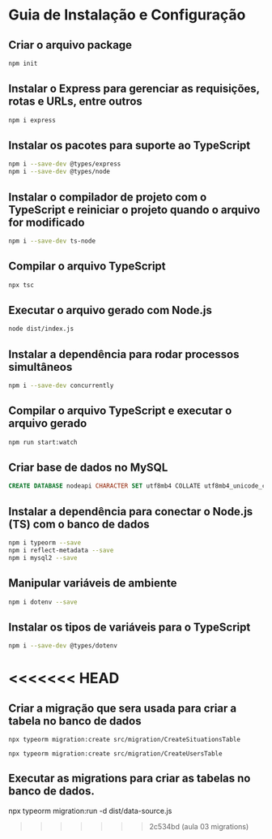 # Guia de Instalação e Configuração

## Criar o arquivo package

```bash
npm init
```

## Instalar o Express para gerenciar as requisições, rotas e URLs, entre outros

```bash
npm i express
```

## Instalar os pacotes para suporte ao TypeScript

```bash
npm i --save-dev @types/express
npm i --save-dev @types/node
```

## Instalar o compilador de projeto com o TypeScript e reiniciar o projeto quando o arquivo for modificado

```bash
npm i --save-dev ts-node
```

## Compilar o arquivo TypeScript

```bash
npx tsc
```

## Executar o arquivo gerado com Node.js

```bash
node dist/index.js
```

## Instalar a dependência para rodar processos simultâneos

```bash
npm i --save-dev concurrently
```

## Compilar o arquivo TypeScript e executar o arquivo gerado

```bash
npm run start:watch
```

## Criar base de dados no MySQL

```sql
CREATE DATABASE nodeapi CHARACTER SET utf8mb4 COLLATE utf8mb4_unicode_ci;
```

## Instalar a dependência para conectar o Node.js (TS) com o banco de dados

```bash
npm i typeorm --save
npm i reflect-metadata --save
npm i mysql2 --save
```

## Manipular variáveis de ambiente

```bash
npm i dotenv --save
```

## Instalar os tipos de variáveis para o TypeScript

```bash
npm i --save-dev @types/dotenv
```
<<<<<<< HEAD
=======

## Criar a migração que sera usada para criar a tabela no banco de dados

```
npx typeorm migration:create src/migration/CreateSituationsTable

npx typeorm migration:create src/migration/CreateUsersTable
```

## Executar as migrations para criar as tabelas no banco de dados.

npx typeorm migration:run -d dist/data-source.js
>>>>>>> 2c534bd (aula 03 migrations)
